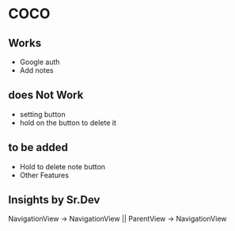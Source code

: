 # COCO

## Works
- Google auth
- Add notes

## does Not Work
- setting button
- hold on the button to delete it 

## to be added
- Hold to delete note button
- Other Features



## Insights by Sr.Dev

NavigationView -> NavigationView || ParentView -> NavigationView

 
